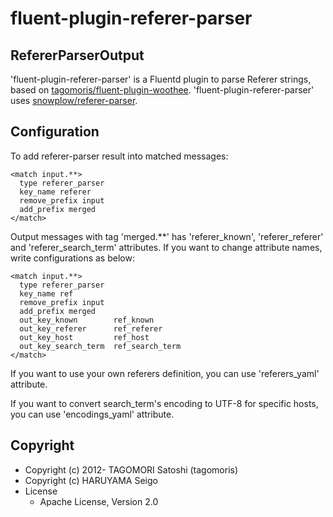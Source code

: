 # fluent-plugin-referer-parser

## RefererParserOutput

'fluent-plugin-referer-parser' is a Fluentd plugin to parse Referer strings, based on [tagomoris/fluent-plugin-woothee](https://github.com/tagomoris/fluent-plugin-woothee).
'fluent-plugin-referer-parser' uses [snowplow/referer-parser](https://github.com/snowplow/referer-parser).


## Configuration

To add referer-parser result into matched messages:

    <match input.**>
      type referer_parser
      key_name referer
      remove_prefix input
      add_prefix merged
    </match>

Output messages with tag 'merged.**' has 'referer_known', 'referer_referer' and 'referer_search_term' attributes. If you want to change attribute names, write configurations as below:

    <match input.**>
      type referer_parser
      key_name ref
      remove_prefix input
      add_prefix merged
      out_key_known        ref_known
      out_key_referer      ref_referer
      out_key_host         ref_host
      out_key_search_term  ref_search_term
    </match>

If you want to use your own referers definition, you can use 'referers_yaml' attribute.

If you want to convert search_term's encoding to UTF-8 for specific hosts, you can use 'encodings_yaml' attribute.

## Copyright

* Copyright (c) 2012- TAGOMORI Satoshi (tagomoris)
* Copyright (c) HARUYAMA Seigo
* License
  * Apache License, Version 2.0
